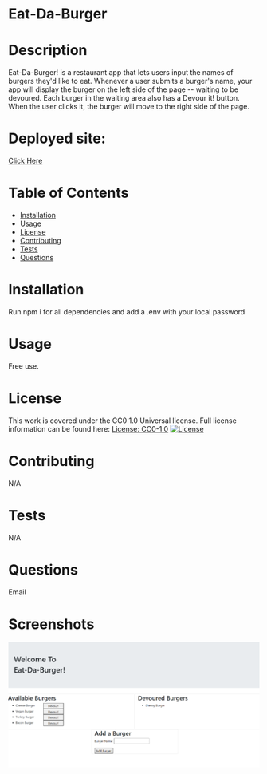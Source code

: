# Eat-Da-Burger
# Description
Eat-Da-Burger! is a restaurant app that lets users input the names of burgers they'd like to eat. Whenever a user submits a burger's name, your app will display the burger on the left side of the page -- waiting to be devoured. Each burger in the waiting area also has a Devour it! button. When the user clicks it, the burger will move to the right side of the page.
# Deployed site:
 [Click Here](https://gentle-brook-36003.herokuapp.com/)
# Table of Contents
* [Installation](#installation)
* [Usage](#usage)
* [License](#license)
* [Contributing](#contributing)
* [Tests](#tests)
* [Questions](#questions)
# Installation
Run npm i for all dependencies and add a .env with your local password
# Usage
Free use.
# License
This work is covered under the CC0 1.0 Universal license.
Full license information can be found here: [License: CC0-1.0](http://creativecommons.org/publicdomain/zero/1.0/)
[![License](https://img.shields.io/badge/License-Apache%202.0-blue.svg)](https://opensource.org/licenses/Apache-2.0)
# Contributing
N/A
# Tests
N/A
# Questions
Email
# Screenshots
![Main Page](./assets/screenshot-site.png)
